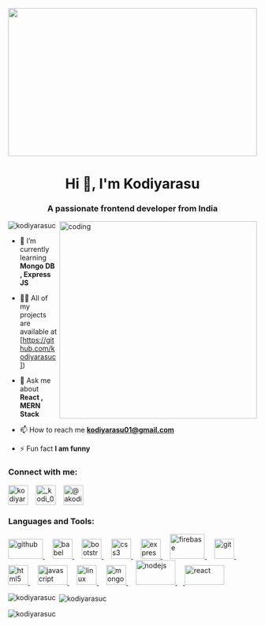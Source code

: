 <img src="https://www.digitaladlectio.com/wp-content/uploads/2020/04/New-PNC-Animated-Banners.gif" height="300px" width='100%'/>
<h1 align="center">Hi 👋, I'm Kodiyarasu</h1>
<h3 align="center">A passionate frontend developer from India</h3>
<img align="right" alt="coding" width="400px" src="https://camo.githubusercontent.com/cae12fddd9d6982901d82580bdf321d81fb299141098ca1c2d4891870827bf17/68747470733a2f2f6d69726f2e6d656469756d2e636f6d2f6d61782f313336302f302a37513379765349765f7430696f4a2d5a2e676966">
<p align="left"> <img src="https://komarev.com/ghpvc/?username=kodiyarasuc&label=Profile%20views&color=0e75b6&style=flat" alt="kodiyarasuc" /> </p>

- 🌱 I’m currently learning **Mongo DB , Express JS**

- 👨‍💻 All of my projects are available at [https://github.com/kodiyarasuc])

- 💬 Ask me about **React , MERN Stack**

- 📫 How to reach me **kodiyarasu01@gmail.com**

- ⚡ Fun fact ****I am funny****

<h3 align="left">Connect with me:</h3>
<p align="left">
<a href="https://linkedin.com/in/kodiyarasu c" target="blank"><img align="center" src="https://encrypted-tbn0.gstatic.com/images?q=tbn:ANd9GcR3eNsxyp8XhJXxEukgX3o-uDnG-CwqjCEozLGH00E&s" alt="kodiyarasu c" height="40" width="40" /></a>&nbsp;&nbsp;&nbsp;
<a href="https://instagram.com/__kodi__001" target="blank"><img align="center" src="https://cdn-icons-png.flaticon.com/512/174/174855.png" alt="_kodi_001" height="40" width="40" /></a>&nbsp;&nbsp;&nbsp;
<a href="https://www.hackerrank.com/@akodi92" target="blank"><img align="center" src="https://encrypted-tbn0.gstatic.com/images?q=tbn:ANd9GcQsR1MaOREsxgqBrwvEZ1FctjG8pB7kUPLecCp_oBI&s" alt="@akodi92" height="40" width="40" /></a>&nbsp;&nbsp;&nbsp;
</p>

<h3 align="left">Languages and Tools:</h3>
<p align="left"><a href="https://en.wikipedia.org/wiki/GitHub" target="_blank" rel="noreferrer"> <img src="https://camo.githubusercontent.com/357f19138a1a4569442d4f95103b5abf8902eae05651a3e39aa7168278e9ca1b/68747470733a2f2f7777772e766563746f726c6f676f2e7a6f6e652f6c6f676f732f6769746875622f6769746875622d617232312e737667" alt="github" width="70" height="40"/> </a>&nbsp;&nbsp;&nbsp; <a href="https://babeljs.io/" target="_blank" rel="noreferrer"> <img src="https://www.vectorlogo.zone/logos/babeljs/babeljs-icon.svg" alt="babel" width="40" height="40"/> </a>&nbsp;&nbsp;&nbsp; <a href="https://getbootstrap.com" target="_blank" rel="noreferrer"> <img src="https://encrypted-tbn0.gstatic.com/images?q=tbn:ANd9GcSXl8LE3U-nfsQxnn6u1Lvf4kI0wB2TOy2pNVPaL1E&s" alt="bootstrap" width="40" height="40"/> </a>&nbsp;&nbsp;&nbsp; <a href="https://www.w3schools.com/css/" target="_blank" rel="noreferrer"> <img src="https://seeklogo.com/images/C/css3-logo-F1923C8D0E-seeklogo.com.png" alt="css3" width="40" height="40"/> </a>&nbsp;&nbsp;&nbsp; <a href="https://expressjs.com" target="_blank" rel="noreferrer"> <img src="https://encrypted-tbn0.gstatic.com/images?q=tbn:ANd9GcS72Jh9SpPteo_WNADVIM3ilEKJ8nMieKpt-8Boqyc&s" alt="express" width="40" height="40"/> </a>&nbsp;&nbsp;&nbsp; <a href="https://firebase.google.com/" target="_blank" rel="noreferrer"> <img src="https://upload.wikimedia.org/wikipedia/commons/thumb/9/97/Netlify_logo_%282%29.svg/1200px-Netlify_logo_%282%29.svg.png" alt="firebase" width="70" height="50"/> </a>&nbsp;&nbsp;&nbsp; <a href="https://git-scm.com/" target="_blank" rel="noreferrer"> <img src="https://www.vectorlogo.zone/logos/git-scm/git-scm-icon.svg" alt="git" width="40" height="40"/> </a>&nbsp;&nbsp;&nbsp; <a href="https://www.w3.org/html/" target="_blank" rel="noreferrer"> <img src="https://cdn.pixabay.com/photo/2017/08/05/11/16/logo-2582748_1280.png" alt="html5" width="40" height="40"/> </a>&nbsp;&nbsp;&nbsp; <a href="https://developer.mozilla.org/en-US/docs/Web/JavaScript" target="_blank" rel="noreferrer"> <img src="https://1000logos.net/wp-content/uploads/2020/09/JavaScript-Logo.png" alt="javascript" width="60" height="40"/> </a>&nbsp;&nbsp;&nbsp; <a href="https://www.linux.org/" target="_blank" rel="noreferrer"> <img src="https://www.freepnglogos.com/uploads/linux-png/difference-between-linux-and-window-operating-system-3.png" alt="linux" width="40" height="40"/> </a>&nbsp;&nbsp;&nbsp; <a href="https://www.mongodb.com/" target="_blank" rel="noreferrer"> <img src="https://encrypted-tbn0.gstatic.com/images?q=tbn:ANd9GcQmALVUmzx8EFUltVnc6kgtrr7GGXw0uYBn0p9o7p2uFQ&s" alt="mongodb" width="40" height="40"/> </a>&nbsp;&nbsp;&nbsp; <a href="https://nodejs.org" target="_blank" rel="noreferrer"> <img src="https://camo.githubusercontent.com/744d66cb53b9a3b71202f13c6eb0b2ff1dca91e3f33f43c9aca6c5151a1412e9/68747470733a2f2f7777772e766563746f726c6f676f2e7a6f6e652f6c6f676f732f6e6f64656a732f6e6f64656a732d686f72697a6f6e74616c2e737667" alt="nodejs" width="80" height="50"/> </a> &nbsp;&nbsp;&nbsp;<a href="https://reactjs.org/" target="_blank" rel="noreferrer"> <img src="https://encrypted-tbn0.gstatic.com/images?q=tbn:ANd9GcSna2vmWV_PJblZD6m8ugil_ET9Qp9IvpQLRvsO2uH86Q&s" alt="react" width="80" height="40"/> </a> </p>

<p><img align="left" src="https://github-readme-stats.vercel.app/api/top-langs?username=kodiyarasuc&show_icons=true&locale=en&layout=compact" alt="kodiyarasuc" /></p>

<p>&nbsp;<img align="center" src="https://github-readme-stats.vercel.app/api?username=kodiyarasuc&show_icons=true&locale=en" alt="kodiyarasuc" /></p>

<p><img align="center" src="https://github-readme-streak-stats.herokuapp.com/?user=kodiyarasuc&" alt="kodiyarasuc" /></p>
